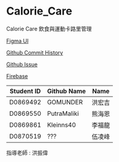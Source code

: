 # Calorie_Care
Calorie Care 飲食與運動卡路里管理

[Figma UI](https://www.figma.com/file/GtJecOoDhzhnFWkVm5pnxf/Final-Project?node-id=0%3A1)

[Github Commit History](https://github.com/GOMUNDER/Calorie_Care/commits/master/README.md)

[Github Issue](https://github.com/GOMUNDER/Calorie_Care/projects/1)

[Firebase]()

| Student ID | Github Name | Name |
| --- | --- | --- |
| D0869492 | GOMUNDER | 洪宏吉 |
| D0869550 | PutraMaliki | 熊海恩 |
| D0869861 | Kleinns40 | 李福龍 |
| D0870519 | ??? | 伍凌峰 |

指導老師 : 洪振偉
